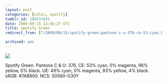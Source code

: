```yaml
---
layout: post
categories: [color, spotify]
tumblr_id: 188537833  
date: 2009-09-15 13:56:27 UTC
title: Spotify Green
redirect_from: ["/2009/09/15/spotify-green-pantone-c-u-376-ce-53-cyan.html"]

archived: yes
---
```


![](//farm6.static.flickr.com/5130/5383262568_fcf94e9acb_o.png)

Spotify Green. Pantone C & U: 376, CE: 53% cyan, 0% magenta, 96% yellow, 0% black. UE: 49% cyan, 0% magenta, 93% yellow, 4% black. sRGB: #7AB800. NCS: S0580-G30Y
